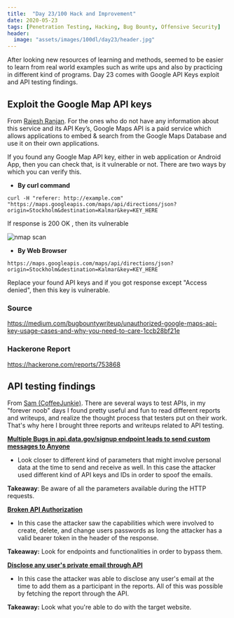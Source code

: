 ```yaml
---
title:  "Day 23/100 Hack and Improvement"
date: 2020-05-23
tags: [Penetration Testing, Hacking, Bug Bounty, Offensive Security]
header: 
  image: "assets/images/100dl/day23/header.jpg"
---
```


After looking new resources of learning and methods, seemed to be easier to learn from real world examples such as write ups and also by practicing in different kind of programs. Day 23 comes with Google API Keys exploit and API testing findings. 

## Exploit the Google Map API keys

From [Rajesh Ranjan](https://twitter.com/eh_rajesh). For the ones who do not have any information about this service and its API Key’s, Google Maps API is a paid service which allows applications to embed & search from the Google Maps Database and use it on their own applications.

If you found any Google Map API key, either in web application or Android App, then you can check that, is it vulnerable or not.
There are two ways by which you can verify this.

- **By curl command**
```
curl -H "referer: http://example.com" "https://maps.googleapis.com/maps/api/directions/json?origin=Stockholm&destination=Kalmar&key=KEY_HERE
```
If response is 200 OK , then its vulnerable 

<img src="{{ site.url }}{{ site.baseurl }}/assets/images/100dl/day23/response.png" alt="nmap scan">

- **By Web Browser**

```
https://maps.googleapis.com/maps/api/directions/json?origin=Stockholm&destination=Kalmar&key=KEY_HERE
```

Replace your found API keys and if you got response except "Access denied", then this key is vulnerable.

### Source
https://medium.com/bugbountywriteup/unauthorized-google-maps-api-key-usage-cases-and-why-you-need-to-care-1ccb28bf21e
### Hackerone Report
https://hackerone.com/reports/753868

## API testing findings

From [Sam (CoffeeJunkie)](https://twitter.com/coffeejunkiee_). There are several ways to test APIs, in my "forever noob" days I found pretty useful and fun to read different reports and writeups, and realize the thought process that testers put on their work. That's why here I brought three reports and writeups related to API testing. 

[**Multiple Bugs in api.data.gov/signup endpoint leads to send custom messages to Anyone**](https://hackerone.com/reports/360171)

- Look closer to different kind of parameters that might involve personal data at the time to send and receive as well. In this case the attacker used different kind of API keys and IDs in order to spoof the emails.

**Takeaway**: Be aware of all the parameters available during the HTTP requests.

[**Broken API Authorization**](https://medium.com/bugbountywriteup/bug-bounty-broken-api-authorization-d30c940ccb42)

- In this case the attacker saw the capabilities which were involved to create, delete, and change users passwords as long the attacker has a valid bearer token in the header of the response.

**Takeaway:** Look for endpoints and functionalities in order to bypass them.

[**Disclose any user's private email through API**](https://hackerone.com/reports/196655)

- In this case the attacker was able to disclose any user's email at the time to add them as a participant in the reports. All of this was possible by fetching the report through the API.

**Takeaway:** Look what you're able to do with the target website.
